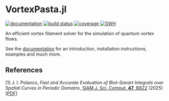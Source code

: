 # VortexPasta.jl

[![documentation](https://img.shields.io/badge/docs-dev-blue.svg)](https://jipolanco.github.io/VortexPasta.jl/dev/)
[![build status](https://github.com/jipolanco/VortexPasta.jl/workflows/CI/badge.svg)](https://github.com/jipolanco/VortexPasta.jl/actions)
[![coverage](https://jipolanco.github.io/VortexPasta.jl/dev/coverage/coverage.svg)](https://jipolanco.github.io/VortexPasta.jl/dev/coverage)
[![SWH](https://archive.softwareheritage.org/badge/origin/https://github.com/jipolanco/VortexPasta.jl/)](https://archive.softwareheritage.org/browse/origin/?origin_url=https://github.com/jipolanco/VortexPasta.jl)

An efficient vortex filament solver for the simulation of quantum vortex flows.

See the [documentation](https://jipolanco.github.io/VortexPasta.jl/dev/) for an introduction, installation instructions, examples and much more.

## References

[1] J. I. Polanco, *Fast and Accurate Evaluation of Biot–Savart Integrals over Spatial Curves in Periodic Domains*,
    [SIAM J. Sci. Comput. **47**, B822](https://doi.org/10.1137/24M1684682) (2025)
    [\[PDF\]](https://arxiv.org/pdf/2406.07366)
